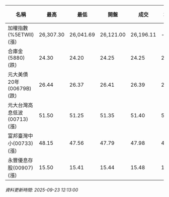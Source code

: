 | 名稱 | 最高 | 最低 | 開盤 | 成交 | 均價 | 成交金額(億) | 昨收 | 漲跌幅 | 漲跌 | 總量 | 昨量 | 振幅 |
| -------- | -------- | -------- | -------- |-------- | -------- | -------- |-------- |-------- |-------- | -------- | -------- |-------- |
|加權指數(%5ETWII) (漲)|26,307.30|26,041.69|26,121.00|26,196.11|-|4,060.56|25,880.60|1.22%|315.51|7,058,708|0|1.03%|
|合庫金(5880) (跌)|24.30|24.20|24.25|24.25|24.22|0.916|24.30|0.21%|0.05|3,780|4,599|0.41%|
|元大美債20年(00679B) (跌)|26.44|26.37|26.41|26.39|26.40|5.31|26.44|0.19%|0.05|20,110|28,689|0.26%|
|元大台灣高息低波(00713) (漲)|51.50|51.25|51.35|51.40|51.36|5.19|51.35|0.10%|0.05|10,097|11,982|0.49%|
|富邦臺灣中小(00733) (漲)|48.15|47.56|47.79|47.98|47.92|0.721|47.61|0.78%|0.37|1,505|988|1.24%|
|永豐優息存股(00907) (漲)|15.50|15.41|15.44|15.48|15.44|0.193|15.42|0.39%|0.06|1,252|505|0.58%|
###### 資料更新時間: 2025-09-23 12:13:00